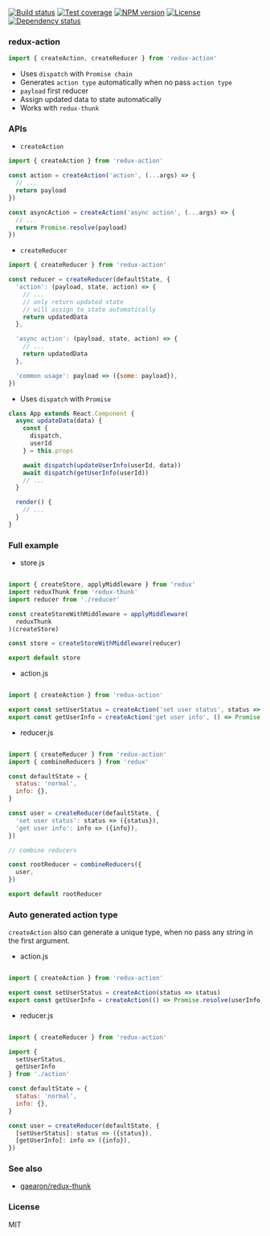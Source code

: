 
[![Build status][travis-img]][travis-url]
[![Test coverage][codecov-img]][codecov-url]
[![NPM version][npm-img]][npm-url]
[![License][license-img]][license-url]
[![Dependency status][david-img]][david-url]

### redux-action

```js
import { createAction, createReducer } from 'redux-action'
```

* Uses `dispatch` with `Promise chain`
* Generates `action type` automatically when no pass `action type`
* `payload` first reducer
* Assign updated data to state automatically
* Works with `redux-thunk`

### APIs

* `createAction`

```js
import { createAction } from 'redux-action'

const action = createAction('action', (...args) => {
  // ...
  return payload
})

const asyncAction = createAction('async action', (...args) => {
  // ...
  return Promise.resolve(payload)
})
```

* `createReducer`

```js
import { createReducer } from 'redux-action'

const reducer = createReducer(defaultState, {
  'action': (payload, state, action) => {
    // ...
    // only return updated state
    // will assign to state automatically
    return updatedData
  },

  'async action': (payload, state, action) => {
    // ...
    return updatedData
  },

  'common usage': payload => ({some: payload}),
})
```

* Uses `dispatch` with `Promise`

```js
class App extends React.Component {
  async updateData(data) {
    const {
      dispatch,
      userId
    } = this.props

    await dispatch(updateUserInfo(userId, data))
    await dispatch(getUserInfo(userId))
    // ...
  }

  render() {
    // ...
  }
}
```

### Full example

* store.js

```js

import { createStore, applyMiddleware } from 'redux'
import reduxThunk from 'redux-thunk'
import reducer from './reducer'

const createStoreWithMiddleware = applyMiddleware(
  reduxThunk
)(createStore)

const store = createStoreWithMiddleware(reducer)

export default store

```

* action.js

```js

import { createAction } from 'redux-action'

export const setUserStatus = createAction('set user status', status => status)
export const getUserInfo = createAction('get user info', () => Promise.resolve(userInfo))
```

* reducer.js

```js

import { createReducer } from 'redux-action'
import { combineReducers } from 'redux'

const defaultState = {
  status: 'normal',
  info: {},
}

const user = createReducer(defaultState, {
  'set user status': status => ({status}),
  'get user info': info => ({info}),
})

// combine reducers

const rootReducer = combineReducers({
  user,
})

export default rootReducer
```

### Auto generated action type

`createAction` also can generate a unique type, when no pass any string in the first argument.

* action.js

```js

import { createAction } from 'redux-action'

export const setUserStatus = createAction(status => status)
export const getUserInfo = createAction(() => Promise.resolve(userInfo))
```

* reducer.js

```js

import { createReducer } from 'redux-action'

import {
  setUserStatus,
  getUserInfo
} from './action'

const defaultState = {
  status: 'normal',
  info: {},
}

const user = createReducer(defaultState, {
  [setUserStatus]: status => ({status}),
  [getUserInfo]: info => ({info}),
})

```

### See also

* [gaearon/redux-thunk](https://github.com/gaearon/redux-thunk)

### License
MIT

[npm-img]: https://img.shields.io/npm/v/redux-action.svg?style=flat-square
[npm-url]: https://npmjs.org/package/redux-action
[travis-img]: https://img.shields.io/travis/coderhaoxin/redux-action.svg?style=flat-square
[travis-url]: https://travis-ci.org/coderhaoxin/redux-action
[codecov-img]: https://img.shields.io/codecov/c/github/coderhaoxin/redux-action.svg?style=flat-square
[codecov-url]: https://codecov.io/github/coderhaoxin/redux-action?branch=master
[license-img]: https://img.shields.io/badge/license-MIT-green.svg?style=flat-square
[license-url]: http://opensource.org/licenses/MIT
[david-img]: https://img.shields.io/david/coderhaoxin/redux-action.svg?style=flat-square
[david-url]: https://david-dm.org/coderhaoxin/redux-action
